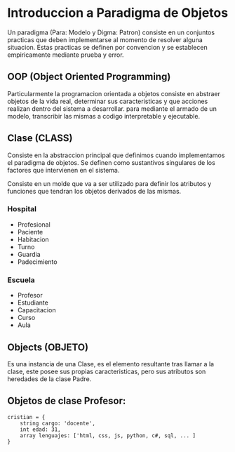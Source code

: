 # Introduccion a Paradigma de Objetos

Un paradigma (Para: Modelo y Digma: Patron) consiste en un conjuntos practicas que deben implementarse al momento de resolver alguna situacion. Estas practicas se definen por convencion y se establecen empiricamente mediante prueba  y error.

## OOP (Object Oriented Programming)

Particularmente la programacion orientada a objetos consiste en abstraer objetos de la vida real, determinar sus caracteristicas y que acciones realizan dentro del sistema a desarrollar. para mediante el armado de un modelo, transcribir las mismas a codigo interpretable y ejecutable.

## Clase (CLASS)
Consiste en la abstraccion principal que definimos cuando implementamos el paradigma de objetos. Se definen como sustantivos singulares de los factores que intervienen en el sistema.

Consiste en un molde que va a ser utilizado para definir los atributos y funciones que tendran los objetos derivados de las mismas.

### Hospital
* Profesional
* Paciente
* Habitacion
* Turno
* Guardia
* Padecimiento

### Escuela
* Profesor
* Estudiante
* Capacitacion
* Curso
* Aula

## Objects (OBJETO)

Es una instancia de una Clase, es el elemento resultante tras llamar a la clase, este posee sus propias caracteristicas, pero sus atributos son heredades de la clase Padre.

## Objetos de clase Profesor:
```
cristian = {
    string cargo: 'docente',
    int edad: 31,
    array lenguajes: ['html, css, js, python, c#, sql, ... ]
}
```